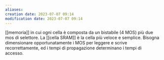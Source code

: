 ```yaml
---
aliases: 
creation date: 2023-07-07 09:14
modification date: 2023-07-07 09:14
---
```


[[memoria]] in cui ogni cella è composta da un bistabile (4 MOS) più due mos di selettore. La [[cella SRAM]] è la cella più veloce e semplice.
Bisogna dimensionare opportunatamente i MOS per leggere e scrive recorrettamente, ed i tempi di propagazione determinano i tempi di accesso.